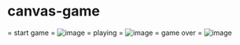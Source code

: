 # canvas-game
= start game = 
![image](https://user-images.githubusercontent.com/43163638/159716756-918790f1-4b58-4e1d-85c7-318631a8c9f7.png)
= playing =
![image](https://user-images.githubusercontent.com/43163638/159716939-5209b435-e7da-4638-a016-f02fd05c224a.png)
= game over = 
![image](https://user-images.githubusercontent.com/43163638/159717076-0a751c2d-77b0-4f40-91f9-e51458187499.png)

